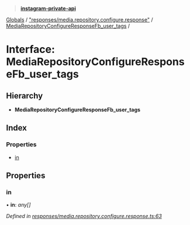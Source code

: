 > **[instagram-private-api](../README.md)**

[Globals](../README.md) / ["responses/media.repository.configure.response"](../modules/_responses_media_repository_configure_response_.md) / [MediaRepositoryConfigureResponseFb_user_tags](_responses_media_repository_configure_response_.mediarepositoryconfigureresponsefb_user_tags.md) /

# Interface: MediaRepositoryConfigureResponseFb_user_tags

## Hierarchy

* **MediaRepositoryConfigureResponseFb_user_tags**

## Index

### Properties

* [in](_responses_media_repository_configure_response_.mediarepositoryconfigureresponsefb_user_tags.md#in)

## Properties

###  in

• **in**: *any[]*

*Defined in [responses/media.repository.configure.response.ts:63](https://github.com/dilame/instagram-private-api/blob/01eb399/src/responses/media.repository.configure.response.ts#L63)*